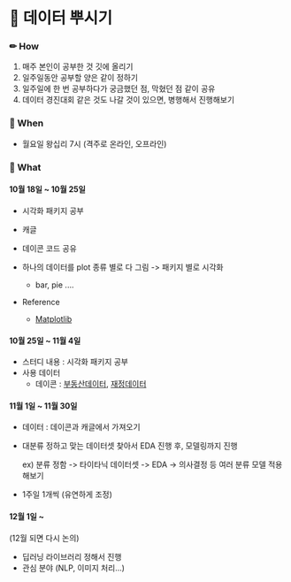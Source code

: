 # 🎈 데이터 뿌시기

### ✏ How

1. 매주 본인이 공부한 것 깃에 올리기 
2. 일주일동안 공부할 양은 같이 정하기 
3. 일주일에 한 번 공부하다가 궁금했던 점, 막혔던 점 같이 공유 
4. 데이터 경진대회 같은 것도 나갈 것이 있으면, 병행해서 진행해보기 



### 📆 When

- 월요일 왕십리 7시 (격주로 온라인, 오프라인)



### 📘 What 

#### 10월 18일 ~ 10월 25일

-  시각화 패키지 공부

  - 캐글 
  - 데이콘 코드 공유 

- 하나의 데이터를 plot 종류 별로 다 그림 -> 패키지 별로 시각화 

  - bar, pie .... 

- Reference 

  - [Matplotlib](https://www.kaggle.com/subinium/simple-matplotlib-visualization-tips)



#### 10월 25일 ~ 11월 4일

- 스터디 내용 : 시각화 패키지 공부 
- 사용 데이터 
  - 데이콘 : [부동산데이터](https://dacon.io/competitions/official/235724/overview/description), [재정데이터](https://dacon.io/competitions/official/235767/overview/description) 



#### 11월 1일 ~ 11월 30일 

- 데이터 : 데이콘과 캐글에서 가져오기 

- 대분류 정하고 맞는 데이터셋 찾아서 EDA 진행 후, 모델링까지 진행 

  ex) 분류 정함 -> 타이타닉 데이터셋 -> EDA -> 의사결정 등 여러 분류 모델 적용 해보기 

- 1주일 1개씩 (유연하게 조정)



#### 12월 1일 ~ 

 (12월 되면 다시 논의)

- 딥러닝 라이브러리 정해서 진행 
- 관심 분야 (NLP, 이미지 처리...) 



